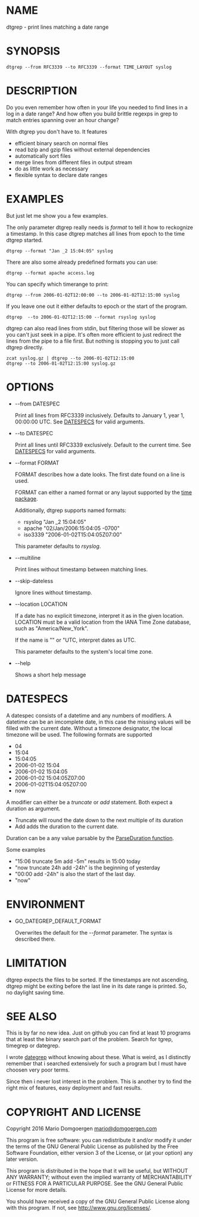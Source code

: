 # NAME

dtgrep - print lines matching a date range

# SYNOPSIS

    dtgrep --from RFC3339 --to RFC3339 --format TIME_LAYOUT syslog

# DESCRIPTION

Do you even remember how often in your life you needed to find lines in
a log in a date range? And how often you build brittle regexps in grep
to match entries spanning over an hour change?

With dtgrep you don't have to. It features

* efficient binary search on normal files
* read bzip and gzip files without external dependencies
* automatically sort files
* merge lines from different files in output stream
* do as little work as necessary
* flexible syntax to declare date ranges

# EXAMPLES

But just let me show you a few examples.

The only parameter dtgrep really needs is _format_ to tell it how to
reckognize a timestamp. In this case dtgrep matches all lines from epoch to
the time dtgrep started.

    dtgrep --format "Jan _2 15:04:05" syslog

There are also some already predefined formats you can use:

    dtgrep --format apache access.log

You can specify which timerange to print:

    dtgrep --from 2006-01-02T12:00:00 --to 2006-01-02T12:15:00 syslog

If you leave one out it either defaults to epoch or the start of the program.

    dtgrep  --to 2006-01-02T12:15:00 --format rsyslog syslog

dtgrep can also read lines from stdin, but filtering those will be
slower as you can't just seek in a pipe.  It's often more efficient to
just redirect the lines from the pipe to a file first. But nothing is
stopping you to just call dtgrep directly.

    zcat syslog.gz | dtgrep --to 2006-01-02T12:15:00
    dtgrep --to 2006-01-02T12:15:00 syslog.gz

# OPTIONS

* --from DATESPEC

  Print all lines from RFC3339 inclusively. Defaults to January 1,
  year 1, 00:00:00 UTC. See [DATESPECS](#datespecs) for valid arguments.

* --to DATESPEC

  Print all lines until RFC3339 exclusively. Default to the current
  time. See [DATESPECS](#datespecs) for valid arguments.

* --format FORMAT

  FORMAT describes how a date looks. The first date found on a line is used.

  FORMAT can either a named format or any layout supported by the [time package](https://golang.org/pkg/time/#Parse).

  Additionally, dtgrep supports named formats:

  * rsyslog "Jan \_2 15:04:05"
  * apache "02/Jan/2006:15:04:05 -0700"
  * iso3339 "2006-01-02T15:04:05Z07:00"

  This parameter defaults to _rsyslog_.

* --multiline

  Print lines without timestamp between matching lines.

* --skip-dateless

  Ignore lines without timestamp.

* --location LOCATION

  If a date has no explicit timezone, interpret it as in the given
  location. LOCATION must be a valid location from the IANA Time Zone
  database, such as "America/New\_York".

  If the name is "" or "UTC, interpret dates as UTC.

  This parameter defaults to the system's local time zone.

* --help

  Shows a short help message

# DATESPECS

A datespec consists of a datetime and any numbers of modifiers. A
datetime can be an imcomplete date, in this case the missing values
will be filled with the current date. Without a timezone designator,
the local timezone will be used. The following formats are supported

* 04
* 15:04
* 15:04:05
* 2006-01-02 15:04
* 2006-01-02 15:04:05
* 2006-01-02 15:04:05Z07:00
* 2006-01-02T15:04:05Z07:00
* now

A modifier can either be a _truncate_ or _add_ statement. Both expect a duration as argument.

* Truncate will round the date down to the next multiple of its duration
* Add adds the duration to the current date.

Duration can be a any value parsable by the [ParseDuration function](https://golang.org/pkg/time/#ParseDuration).

Some examples

* "15:06 truncate 5m add -5m" results in 15:00 today
* "now truncate 24h add -24h" is the beginning of yesterday
* "00:00 add -24h" is also the start of the last day.
* "now"

# ENVIRONMENT

* GO\_DATEGREP\_DEFAULT\_FORMAT

  Overwrites the default for the _--format_ parameter. The syntax is described there.

# LIMITATION

dtgrep expects the files to be sorted. If the timestamps are not
ascending, dtgrep might be exiting before the last line in its date
range is printed. So, no daylight saving time.

# SEE ALSO

This is by far no new idea. Just on github you can find at least 10
programs that at least the binary search part of the problem. Search
for tgrep, timegrep or dategrep.

I wrote [dategrep](http://github.com/mdom/dategrep) without knowing
about these. What is weird, as  I distinctly remember that i searched
extensively for such a program but I must have choosen very poor terms.

Since then i never lost interest in the problem. This is another try to
find the right mix of features, easy deployment and fast results.

# COPYRIGHT AND LICENSE

Copyright 2016 Mario Domgoergen <mario@domgoergen.com>

This program is free software: you can redistribute it and/or modify
it under the terms of the GNU General Public License as published by
the Free Software Foundation, either version 3 of the License, or
(at your option) any later version.

This program is distributed in the hope that it will be useful,
but WITHOUT ANY WARRANTY; without even the implied warranty of
MERCHANTABILITY or FITNESS FOR A PARTICULAR PURPOSE.  See the
GNU General Public License for more details.

You should have received a copy of the GNU General Public License
along with this program.  If not, see <http://www.gnu.org/licenses/>.
